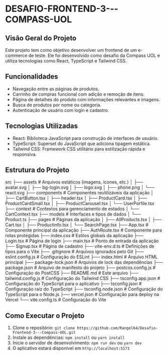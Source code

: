 # DESAFIO-FRONTEND-3---COMPASS-UOL

## Visão Geral do Projeto

Este projeto tem como objetivo desenvolver um frontend de um e-commerce de teste. Ele foi desenvolvido como desafio da Compass UOL e utiliza tecnologias como React, TypeScript e Tailwind CSS.

## Funcionalidades

- Navegação entre as páginas de produtos.
- Carrinho de compras funcional com adição e remoção de itens.
- Página de detalhes do produto com informações relevantes e imagens.
- Busca de produtos por nome ou categoria.
- Autenticação de usuário com login e cadastro.

## Tecnologias Utilizadas

- React: Biblioteca JavaScript para construção de interfaces de usuário.
- TypeScript: Superset do JavaScript que adiciona tipagem estática.
- Tailwind CSS: Framework CSS utilitário para estilização rápida e responsiva.

## Estrutura do Projeto

src
├── assets                # Arquivos estáticos (imagens, ícones, etc.)
│   ├── avatar.svg
│   ├── bg-login.svg
│   ├── logo.svg
│   ├── phone.png
│   └── react.svg
├── components            # Componentes reutilizáveis da aplicação
│   ├── CartButton.tsx
│   ├── header.tsx
│   ├── ProductCard.tsx
│   ├── ProductCardSmall.tsx
│   ├── ProductCarousel.tsx
│   └── UserPorfile.tsx
├── context               # Contextos para gerenciamento de estados
│   └── CartContext.tsx
├── models                # Interfaces e tipos de dados
│   └── Product.ts
├── pages                 # Páginas da aplicação
│   ├── AllProducts.tsx
│   ├── Cart.tsx
│   ├── Productinfo.tsx
│   └── SearchPage.tsx
├── App.tsx               # Componente principal da aplicação
├── AuthRoute.tsx          # Componente para rotas protegidas
├── index.css             # Estilos globais da aplicação
├── Login.tsx             # Página de login
├── main.tsx              # Ponto de entrada da aplicação
├── Signup.tsx            # Página de cadastro
├── vite-env.d.ts         # Definições de tipos para o Vite
├── .gitignore            # Arquivos ignorados pelo Git
├── eslint.config.js      # Configuração do ESLint
├── index.html            # Arquivo HTML principal
├── package-lock.json     # Arquivos de lock das dependências
├── package.json          # Arquivo de manifesto do projeto
├── postcss.config.js     # Configuração do PostCSS
├── README.md             # Este arquivo
├── tailwind.config.js    # Configuração do Tailwind CSS
├── tsconfig.app.json     # Configuração do TypeScript para o aplicativo
├── tsconfig.json         # Configuração raiz do TypeScript
├── tsconfig.node.json    # Configuração do TypeScript para o Node.js
├── vercel.json           # Configuração para deploy na Vercel
└── vite.config.ts        # Configuração do Vite

## Como Executar o Projeto

1. Clone o repositório: `git clone https://github.com/Rangel64/Desafio-Frontend-3---Compass-UOL.git`
2. Instale as dependências: `npm install` ou `yarn install`
3. Inicie o servidor de desenvolvimento: `npm run dev` ou `yarn dev`
4. O aplicativo estará disponível em `http://localhost:5173`